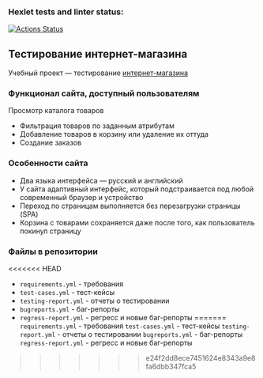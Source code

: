 ### Hexlet tests and linter status:
[![Actions Status](https://github.com/VeryCherryBerry/qa-engineer-project-84/actions/workflows/hexlet-check.yml/badge.svg)](https://github.com/VeryCherryBerry/qa-engineer-project-84/actions)

## Тестирование интернет-магазина

Учебный проект — тестирование [интернет-магазина](https://hexlet-products-store.vercel.app/)

### Функционал сайта, доступный пользователям

   Просмотр каталога товаров
-   Фильтрация товаров по заданным атрибутам
-   Добавление товаров в корзину или удаление их оттуда
-   Создание заказов

### Особенности сайта
-   Два языка интерфейса — русский и английский
-   У сайта адаптивный интерфейс, который подстраивается под любой современный браузер и устройство
-   Переход по страницам выполняется без перезагрузки страницы (SPA)
-   Корзина с товарами сохраняется даже после того, как пользователь покинул страницу

### Файлы в репозитории
<<<<<<< HEAD
-   `requirements.yml` - требования
-   `test-cases.yml` - тест-кейсы
-   `testing-report.yml` - отчеты о тестировании
-   `bugreports.yml` - баг-репорты
-   `regress-report.yml` - регресс и новые баг-репорты
=======
`requirements.yml` - требования
`test-cases.yml` - тест-кейсы
`testing-report.yml` - отчеты о тестировании
`bugreports.yml` - баг-репорты
`regress-report.yml` - регресс и новые баг-репорты
>>>>>>> e24f2dd8ece7451624e8343a9e8fa6dbb347fca5
